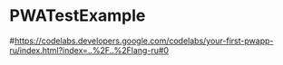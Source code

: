 # PWATestExample
#https://codelabs.developers.google.com/codelabs/your-first-pwapp-ru/index.html?index=..%2F..%2Flang-ru#0

